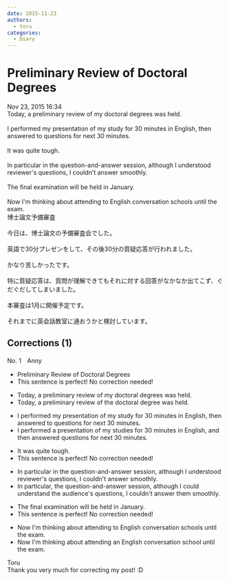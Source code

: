 ```yaml
---
date: 2015-11-23
authors:
  - toru
categories:
  - Diary
---
```


<h1 id="subject_show">Preliminary Review of Doctoral Degrees</h1>
<div class="date">Nov 23, 2015 16:34</div>
<div id="post"><div id="body_show_ori">
Today, a preliminary review of my doctoral degrees was held.<br/><br/>I performed my presentation of my study for 30 minutes in English, then answered to questions for next 30 minutes.<br/><br/>It was quite tough.<br/><br/>In particular in the question-and-answer session, although I understood reviewer's questions, I couldn't answer smoothly.<br/><br/>The final examination will be held in January.<br/><br/>Now I'm thinking about attending to English conversation schools until the exam.
</div></div>

<!-- more -->

<div id="post_ja"><div id="body_show_mo">
博士論文予備審査<br/><br/>今日は、博士論文の予備審査会でした。<br/><br/>英語で30分プレゼンをして、その後30分の質疑応答が行われました。<br/><br/>かなり苦しかったです。<br/><br/>特に質疑応答は、質問が理解できてもそれに対する回答がなかなか出てこず、ぐだぐだしてしまいました。<br/><br/>本審査は1月に開催予定です。<br/><br/>それまでに英会話教室に通おうかと検討しています。
</div></div>

## Corrections (1)
<div id="block"><div class="first_name"> No. 1　<span class="just_name">Anny</span></div><div id="block2">
<ul class="correction_field">
<li class="incorrect">Preliminary Review of Doctoral Degrees</li>
<li class="corrected perfect">This sentence is perfect! No correction needed!</li>
</ul>
<ul class="correction_field">
<li class="incorrect">Today, a preliminary review of my doctoral degrees was held.</li>
<li class="corrected correct">
Today, a preliminary review of the doctoral degree was held.
</li>
</ul>
<ul class="correction_field">
<li class="incorrect">I performed my presentation of my study for 30 minutes in English, then answered to questions for next 30 minutes.</li>
<li class="corrected correct">
I performed a presentation of my studies for 30 minutes in English, and then answered questions for next 30 minutes.
</li>
</ul>
<ul class="correction_field">
<li class="incorrect">It was quite tough.</li>
<li class="corrected perfect">This sentence is perfect! No correction needed!</li>
</ul>
<ul class="correction_field">
<li class="incorrect">In particular in the question-and-answer session, although I understood reviewer's questions, I couldn't answer smoothly.</li>
<li class="corrected correct">
In particular, the question-and-answer session, although I could understand the audience's questions, I couldn't answer them smoothly.
</li>
</ul>
<ul class="correction_field">
<li class="incorrect">The final examination will be held in January.</li>
<li class="corrected perfect">This sentence is perfect! No correction needed!</li>
</ul>
<ul class="correction_field">
<li class="incorrect">Now I'm thinking about attending to English conversation schools until the exam.</li>
<li class="corrected correct">
Now I'm thinking about attending an English conversation school until the exam.
</li>
</ul>
</div><div class="name"><span class="just_name">Toru</span><br>
Thank you very much for correcting my post! :D
</div>
</div>
